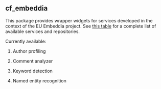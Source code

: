 ## cf_embeddia

This package provides wrapper widgets for services developed in the context of the EU Embeddia project. See [this table](https://embeddia.texta.ee/) for a complete list of available services and repositories.

Currently available:

1. Author profiling

2. Comment analyzer

3. Keyword detection

4. Named entity recognition
